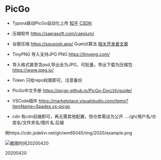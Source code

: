 # PicGo

+ Typora联动PicGo自动化上传 [知乎](https://zhuanlan.zhihu.com/p/114175770) [CSDN](https://blog.csdn.net/disILLL/article/details/104944710)
+ 压缩软件 https://saerasoft.com/caesium/
+ 谷歌压缩 https://squoosh.app/  Guetzli算法
   [相关开发者文章](https://developers.google.com/web/fundamentals/performance/optimizing-content-efficiency/image-optimization?hl=zh-cn)
+ TinyPNG 导入支持JPG PNG https://tinypng.com/
+ 导入格式甚至含psd,导出全为JPG，可批量，导出下载为压缩包 https://www.jpeg.io/
+ Token 只给repo权限即可，注意备份
+ PicGo中文手册
https://picgo.github.io/PicGo-Doc/zh/guide/

+ VSCode插件 https://marketplace.visualstudio.com/items?itemName=Spades.vs-picgo
+ cdn 有cdn前缀即可，再无需其他配置，但仓库需设为公开
..../gh/用户名/仓库名/文件夹名/图片名.后缀

例https://cdn.jsdelivr.net/gh/wm65045/img/2020/example.png

![截图时间20200420](https://cdn.jsdelivr.net/gh/wm65045/img/2020/example.png)


20200420
